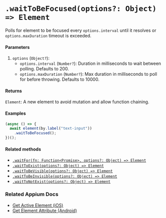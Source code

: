 # `.waitToBeFocused(options?: Object) => Element`

Polls for element to be focused every `options.interval` until it resolves or `options.maxDuration` timeout is exceeded.

#### Parameters

1. `options` (`Object?`):
    - `options.interval` (`Number?`): Duration in milliseconds to wait between polling. Defaults to 200.
    - `options.maxDuration` (`Number?`): Max duration in milliseconds to poll for before throwing. Defaults to 10000.

#### Returns

`Element`: A new element to avoid mutation and allow function chaining.

#### Examples

```javascript
(async () => {
  await element(by.label("text-input"))
    .waitToBeFocused();
})();
```

#### Related methods

- [`.waitFor(fn: Function<Promise>, options?: Object) => Element`](./waitFor.md)
- [`.waitToExist(options?: Object) => Element`](./waitToExist.md)
- [`.waitToBeVisible(options?: Object) => Element`](./waitToBeVisible.md)
- [`.waitToBeInvisible(options?: Object) => Element`](./waitToBeInvisible.md)
- [`.waitToNotExist(options?: Object) => Element`](./waitToNotExist.md)

### Related Appium Docs

- [Get Active Element (iOS)](http://appium.io/docs/en/commands/element/other/active/)
- [Get Element Attribute (Android)](http://appium.io/docs/en/commands/element/attributes/attribute/)